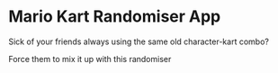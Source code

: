 # Mario Kart Randomiser App

Sick of your friends always using the same old character-kart combo? 

Force them to mix it up with this randomiser